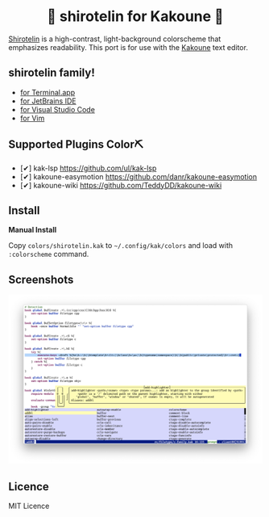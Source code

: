 <h1 align="center">🎉 shirotelin for Kakoune 🎉</h1>

[Shirotelin](https://github.com/yasukotelin/shirotelin) is a high-contrast, light-background colorscheme that emphasizes readability.
This port is for use with the [Kakoune](https://kakoune.org) text editor.

## shirotelin family!

- [for Terminal.app](https://github.com/yasukotelin/shirotelin-terminal-app)
- [for JetBrains IDE](https://github.com/yasukotelin/shirotelin-intellij)
- [for Visual Studio Code](https://github.com/yasukotelin/shirotelin-vscode)
- [for Vim](https://github.com/yasukotelin/shirotelin)

## Supported Plugins Color⛏

- [✔] kak-lsp https://github.com/ul/kak-lsp
- [✔] kakoune-easymotion https://github.com/danr/kakoune-easymotion
- [✔] kakoune-wiki https://github.com/TeddyDD/kakoune-wiki

## Install

**Manual Install**

Copy `colors/shirotelin.kak` to `~/.config/kak/colors` and load with `:colorscheme` command.

## Screenshots

<img src="images/screenshot.png">

## Licence

MIT Licence
